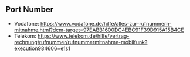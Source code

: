 
## Port Number
- Vodafone: https://www.vodafone.de/hilfe/alles-zur-rufnummern-mitnahme.html?dcm-target=97EABB1600DC4EBC91F39D915A15B4CE
- Telekom: https://www.telekom.de/hilfe/vertrag-rechnung/rufnummer/rufnummermitnahme-mobilfunk?execution984606=e1s1